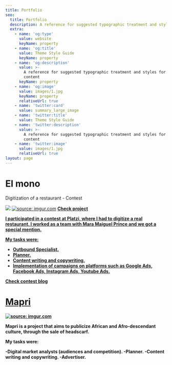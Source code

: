 ```yaml
---
title: Portfolio
seo:
  title: Portfolio
  description: A reference for suggested typographic treatment and styles for your content
  extra:
    - name: 'og:type'
      value: website
      keyName: property
    - name: 'og:title'
      value: Theme Style Guide
      keyName: property
    - name: 'og:description'
      value: >-
        A reference for suggested typographic treatment and styles for your
        content
      keyName: property
    - name: 'og:image'
      value: images/1.jpg
      keyName: property
      relativeUrl: true
    - name: 'twitter:card'
      value: summary_large_image
    - name: 'twitter:title'
      value: Theme Style Guide
    - name: 'twitter:description'
      value: >-
        A reference for suggested typographic treatment and styles for your
        content
    - name: 'twitter:image'
      value: images/1.jpg
      relativeUrl: true
layout: page
---
```

# El mono

Digitization of a restaurant -  Contest

![](/\_static/app-assets/images/makreitnplate.PNG) 
<a href="https://imgur.com/oBKKxiX"> <img src="https://i.imgur.com/oBKKxiX.png" title="source: imgur.com" /></a>
<a href= "https://drive.google.com/file/d/1XEjBJGu_vHcCU0vK9G3l7HAAj4AvlMvC/view?usp=sharing" target="_blank"/> <strong/> Check project 

I participated in a contest at Platzi, where I had to digitize a real restaurant. I worked as a team with Mara Maiguel Prince and we got a special mention.

My tasks were:

- Outbound Specialist.
- Planner.
- Content writing and copywriting.
- Implementation of campaigns on platforms such as Google Ads, Facebook Ads, Instagram Ads, Youtube Ads.

<a href= "https://platzi.com/blog/olimpiadas-premiacion-marketing-in-a-plate/" target="_blank"/> <strong/> Check contest blog

# Mapri

<a href="https://imgur.com/Eng6idW"><img src="https://i.imgur.com/Eng6idW.png" title="source: imgur.com" /></a>

Mapri is a project that aims to publicize African and Afro-descendant culture, through the sale of headscarf.

My tasks were:

-Digital market analysts (audiences and competition).
-Planner.
-Content writing and copywriting.
-Advertiser.
